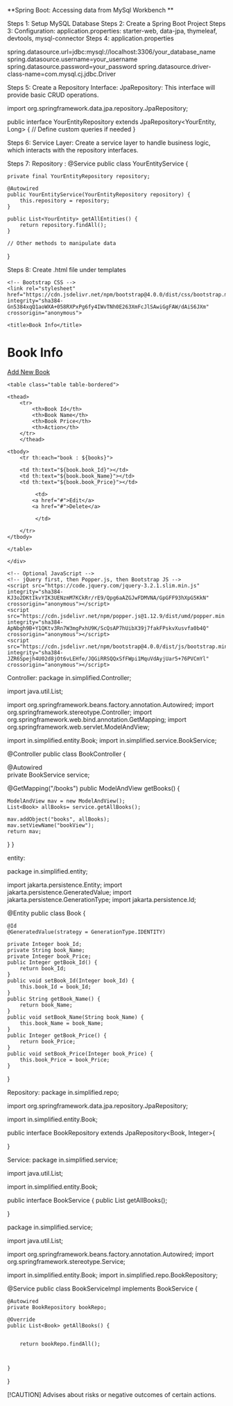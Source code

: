 **Spring Boot: Accessing data from MySql Workbench
**


Steps 1: Setup MySQL Database
Steps 2: Create a Spring Boot Project
Steps 3: Configuration: application.properties: starter-web, data-jpa, thymeleaf, devtools, mysql-connector
Steps 4: application.properties

spring.datasource.url=jdbc:mysql://localhost:3306/your_database_name
spring.datasource.username=your_username
spring.datasource.password=your_password
spring.datasource.driver-class-name=com.mysql.cj.jdbc.Driver

Steps 5: Create a Repository Interface:
JpaRepository: This interface will provide basic CRUD operations.

import org.springframework.data.jpa.repository.JpaRepository;

public interface YourEntityRepository extends JpaRepository<YourEntity, Long> {
    // Define custom queries if needed
}


Steps 6: Service Layer: Create a service layer to handle business logic, which interacts with the repository interfaces.

Steps 7: Repository :
@Service
public class YourEntityService {

    private final YourEntityRepository repository;

    @Autowired
    public YourEntityService(YourEntityRepository repository) {
        this.repository = repository;
    }

    public List<YourEntity> getAllEntities() {
        return repository.findAll();
    }

    // Other methods to manipulate data
}


Steps 8: Create .html file under templates
<!doctype html>
<html lang="en">
  <head>
    <!-- Required meta tags -->
    <meta charset="utf-8">
    <meta name="viewport" content="width=device-width, initial-scale=1, shrink-to-fit=no">

    <!-- Bootstrap CSS -->
    <link rel="stylesheet" href="https://cdn.jsdelivr.net/npm/bootstrap@4.0.0/dist/css/bootstrap.min.css" integrity="sha384-Gn5384xqQ1aoWXA+058RXPxPg6fy4IWvTNh0E263XmFcJlSAwiGgFAW/dAiS6JXm" crossorigin="anonymous">

    <title>Book Info</title>
  </head>
  <body>
    <div class="container">  
    <h1>Book Info</h1>
    <a href="#">Add New Book</a>
    
    
    <table class="table table-bordered">
	
	<thead>
		<tr>
			<th>Book Id</th>
			<th>Book Name</th>
			<th>Book Price</th>
			<th>Action</th>
		</tr>		
		</thead>
	
	<tbody>
		<tr th:each="book : ${books}"> 
		
		<td th:text="${book.book_Id}"></td>
		<td th:text="${book.book_Name}"></td>
		<td th:text="${book.book_Price}"></td>
		 	 
		 	 <td>
			<a href="#">Edit</a>
			<a href="#">Delete</a>
			
			 </td>
			
		</tr>
	</tbody>
	
	</table>
    
	</div>

    <!-- Optional JavaScript -->
    <!-- jQuery first, then Popper.js, then Bootstrap JS -->
    <script src="https://code.jquery.com/jquery-3.2.1.slim.min.js" integrity="sha384-KJ3o2DKtIkvYIK3UENzmM7KCkRr/rE9/Qpg6aAZGJwFDMVNA/GpGFF93hXpG5KkN" crossorigin="anonymous"></script>
    <script src="https://cdn.jsdelivr.net/npm/popper.js@1.12.9/dist/umd/popper.min.js" integrity="sha384-ApNbgh9B+Y1QKtv3Rn7W3mgPxhU9K/ScQsAP7hUibX39j7fakFPskvXusvfa0b4Q" crossorigin="anonymous"></script>
    <script src="https://cdn.jsdelivr.net/npm/bootstrap@4.0.0/dist/js/bootstrap.min.js" integrity="sha384-JZR6Spejh4U02d8jOt6vLEHfe/JQGiRRSQQxSfFWpi1MquVdAyjUar5+76PVCmYl" crossorigin="anonymous"></script>
  </body>
</html>	

Controller: 
package in.simplified.Controller;

import java.util.List;

import org.springframework.beans.factory.annotation.Autowired;
import org.springframework.stereotype.Controller;
import org.springframework.web.bind.annotation.GetMapping;
import org.springframework.web.servlet.ModelAndView;

import in.simplified.entity.Book;
import in.simplified.service.BookService;

@Controller
public class BookController {
	
@Autowired	
private BookService service;

@GetMapping("/books")
public ModelAndView getBooks() {
	
	ModelAndView mav = new ModelAndView();
	List<Book> allBooks= service.getAllBooks();
	
	mav.addObject("books", allBooks);
	mav.setViewName("bookView");
	return mav;
}
}

entity: 

package in.simplified.entity;

import jakarta.persistence.Entity;
import jakarta.persistence.GeneratedValue;
import jakarta.persistence.GenerationType;
import jakarta.persistence.Id;

@Entity
public class Book {
	
	@Id
	@GeneratedValue(strategy = GenerationType.IDENTITY)
	
	private Integer book_Id;
	private String book_Name;
	private Integer book_Price;
	public Integer getBook_Id() {
		return book_Id;
	}
	public void setBook_Id(Integer book_Id) {
		this.book_Id = book_Id;
	}
	public String getBook_Name() {
		return book_Name;
	}
	public void setBook_Name(String book_Name) {
		this.book_Name = book_Name;
	}
	public Integer getBook_Price() {
		return book_Price;
	}
	public void setBook_Price(Integer book_Price) {
		this.book_Price = book_Price;
	}
	
	
	

}

Repository: 
package in.simplified.repo;

import org.springframework.data.jpa.repository.JpaRepository;

import in.simplified.entity.Book;

public interface BookRepository extends JpaRepository<Book, Integer>{

}


Service: 
package in.simplified.service;

import java.util.List;

import in.simplified.entity.Book;

public interface BookService {
public List<Book> getAllBooks(); 

}


package in.simplified.service;

import java.util.List;

import org.springframework.beans.factory.annotation.Autowired;
import org.springframework.stereotype.Service;

import in.simplified.entity.Book;
import in.simplified.repo.BookRepository;

@Service
public class BookServiceImpl implements BookService {

	@Autowired
	private BookRepository bookRepo;
	
	@Override
	public List<Book> getAllBooks() {


		return bookRepo.findAll();


				
	}

}


  [!CAUTION]
  Advises about risks or negative outcomes of certain actions.
